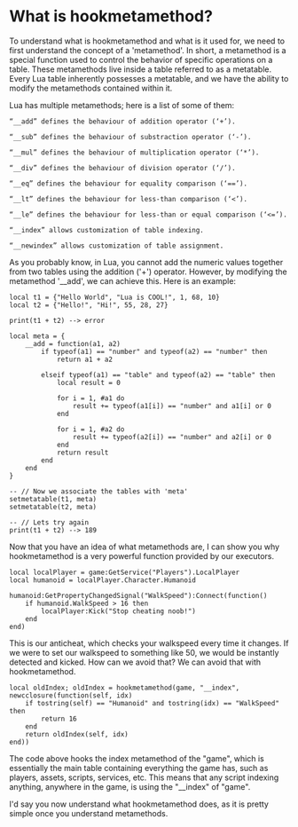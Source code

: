 
# What is hookmetamethod? 

To understand what is hookmetamethod and what is it used for, we need to first understand the concept of a 'metamethod'. In short, a metamethod is a special function used to control the behavior of specific operations on a table. These metamethods live inside a table referred to as a metatable. Every Lua table inherently possesses a metatable, and we have the ability to modify the metamethods contained within it.

Lua has multiple metamethods; here is a list of some of them:

    “__add” defines the behaviour of addition operator (‘+’). 

    “__sub” defines the behaviour of substraction operator (‘-’). 

    “__mul” defines the behaviour of multiplication operator (‘*’). 

    “__div” defines the behaviour of division operator (‘/’). 

    “__eq” defines the behaviour for equality comparison (‘==’). 

    “__lt” defines the behaviour for less-than comparison (‘<’). 

    “__le” defines the behaviour for less-than or equal comparison (‘<=’). 

    “__index” allows customization of table indexing.

    “__newindex” allows customization of table assignment. 

As you probably know, in Lua, you cannot add the numeric values together from two tables using the addition ('+') operator. However, by modifying the metamethod '__add', we can achieve this. Here is an example:
```
local t1 = {"Hello World", "Lua is COOL!", 1, 68, 10}
local t2 = {"Hello!", "Hi!", 55, 28, 27}

print(t1 + t2) --> error
```
```
local meta = {
    __add = function(a1, a2)
        if typeof(a1) == "number" and typeof(a2) == "number" then
            return a1 + a2

        elseif typeof(a1) == "table" and typeof(a2) == "table" then
            local result = 0

            for i = 1, #a1 do
                result += typeof(a1[i]) == "number" and a1[i] or 0
            end

            for i = 1, #a2 do
                result += typeof(a2[i]) == "number" and a2[i] or 0
            end
            return result
        end
    end
}

-- // Now we associate the tables with 'meta'
setmetatable(t1, meta)
setmetatable(t2, meta)

-- // Lets try again
print(t1 + t2) --> 189
```
Now that you have an idea of what metamethods are, I can show you why hookmetamethod is a very powerful function provided by our executors.
```
local localPlayer = game:GetService("Players").LocalPlayer
local humanoid = localPlayer.Character.Humanoid

humanoid:GetPropertyChangedSignal("WalkSpeed"):Connect(function()
    if humanoid.WalkSpeed > 16 then
        localPlayer:Kick("Stop cheating noob!")
    end
end)
```
This is our anticheat, which checks your walkspeed every time it changes. If we were to set our walkspeed to something like 50, we would be instantly detected and kicked. How can we avoid that? We can avoid that with hookmetamethod.
```
local oldIndex; oldIndex = hookmetamethod(game, "__index", newcclosure(function(self, idx)
    if tostring(self) == "Humanoid" and tostring(idx) == "WalkSpeed" then
        return 16
    end
    return oldIndex(self, idx)
end))
```
The code above hooks the index metamethod of the "game", which is essentially the main table containing everything the game has, such as players, assets, scripts, services, etc. This means that any script indexing anything, anywhere in the game, is using the "__index" of "game".

I'd say you now understand what hookmetamethod does, as it is pretty simple once you understand metamethods.

